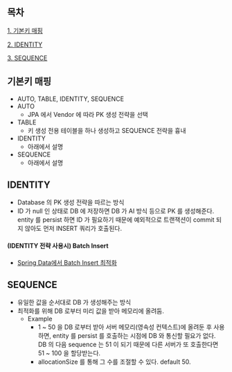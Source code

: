 ## 목차
[1. 기본키 매핑](#기본키-매핑)

[2. IDENTITY](#IDENTITY)

[3. SEQUENCE](#SEQUENCE)

## 기본키 매핑
* AUTO, TABLE, IDENTITY, SEQUENCE
* AUTO
  * JPA 에서 Vendor 에 따라 PK 생성 전략을 선택
* TABLE
  * 키 생성 전용 테이블을 하나 생성하고 SEQUENCE 전략을 흉내
* IDENTITY
  * 아래에서 설명
* SEQUENCE
  * 아래에서 설명

## IDENTITY
* Database 의 PK 생성 전략을 따르는 방식
* ID 가 null 인 상태로 DB 에 저장하면 DB 가 AI 방식 등으로 PK 를 생성해준다. entity 를 persist 하면 ID 가 필요하기 때문에 예외적으로 트랜잭션이 commit 되지 않아도 먼저 INSERT 쿼리가 호출된다.

#### (IDENTITY 전략 사용시) Batch Insert
* [Spring Data에서 Batch Insert 최적화](https://homoefficio.github.io/2020/01/25/Spring-Data%EC%97%90%EC%84%9C-Batch-Insert-%EC%B5%9C%EC%A0%81%ED%99%94/)

## SEQUENCE
* 유일한 값을 순서대로 DB 가 생성해주는 방식
* 최적화를 위해 DB 로부터 미리 값을 받아 메모리에 올려둠.
  * Example
    * 1 ~ 50 을 DB 로부터 받아 서버 메모리(영속성 컨텍스트)에 올려둔 후 사용하면, entity 를 persist 를 호출하는 시점에 DB 와 통신할 필요가 없다. DB 의 다음 sequence 는 51 이 되기 때문에 다른 서버가 또 호출한다면 51 ~ 100 을 할당받는다.
    * allocationSize 를 통해 그 수를 조절할 수 있다. default 50.
